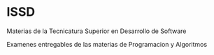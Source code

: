 # ISSD
Materias de la Tecnicatura Superior en Desarrollo de Software

Examenes entregables de las materias de Programacion y Algoritmos
